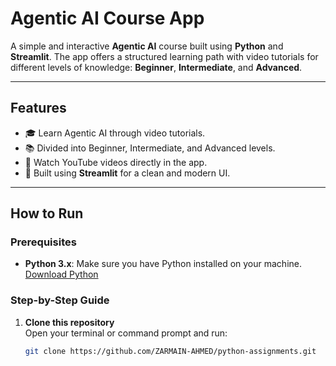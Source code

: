 # Agentic AI Course App

A simple and interactive **Agentic AI** course built using **Python** and **Streamlit**. The app offers a structured learning path with video tutorials for different levels of knowledge: **Beginner**, **Intermediate**, and **Advanced**.

---

## Features

- 🎓 Learn Agentic AI through video tutorials.
- 📚 Divided into Beginner, Intermediate, and Advanced levels.
- 🎥 Watch YouTube videos directly in the app.
- 🌟 Built using **Streamlit** for a clean and modern UI.

---

## How to Run

### Prerequisites
- **Python 3.x**: Make sure you have Python installed on your machine.  
  [Download Python](https://www.python.org/downloads/)

### Step-by-Step Guide

1. **Clone this repository**  
   Open your terminal or command prompt and run:
   ```bash
   git clone https://github.com/ZARMAIN-AHMED/python-assignments.git
  
